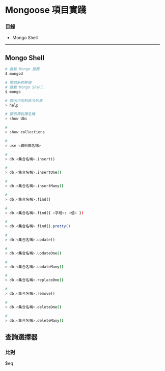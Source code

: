 # Mongoose 項目實踐

### 目錄
* Mongo Shell

***

## Mongo Shell
```bash
# 啟動 Mongo 服務
$ mongod
```

```bash
# 開啟新的終端
# 啟動 Mongo Shell
$ mongo
```

```bash
# 顯示可用的命令列表
> help
```

```bash
# 顯示資料庫名稱
> show dbs
```

```bash
# 
> show collections
```

```bash
#
> use <資料庫名稱>
```

```bash
#
> db.<集合名稱>.insert()

#
> db.<集合名稱>.insertOne()

#
> db.<集合名稱>.insertMany()
```

```bash
#
> db.<集合名稱>.find()

#
> db.<集合名稱>.find({ <字段>: <值> })

#
> db.<集合名稱>.find().pretty()
```

```bash
#
> db.<集合名稱>.update()

#
> db.<集合名稱>.updateOne()

#
> db.<集合名稱>.updateMany()

#
> db.<集合名稱>.replaceOne()
```

```bash
#
> db.<集合名稱>.remove()

#
> db.<集合名稱>.deleteOne()

#
> db.<集合名稱>.deleteMany()
```

## 查詢選擇器

### 比對
$eq 

